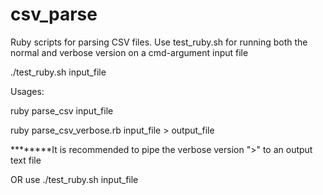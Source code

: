 # csv_parse
Ruby scripts for parsing CSV files. 
Use test_ruby.sh for running both the normal and verbose version on a cmd-argument input file

./test_ruby.sh input_file

Usages: 

ruby parse_csv input_file

ruby parse_csv_verbose.rb input_file > output_file

********It is recommended to pipe the verbose version ">" to an output text file

OR use ./test_ruby.sh input_file
